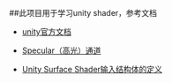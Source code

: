 ##此项目用于学习unity shader，参考文档
 * [unity官方文档](https://docs.unity3d.com/Manual/SL-SurfaceShaderExamples.html)

 * [Specular（高光）通道](https://blog.csdn.net/v_xchen_v/article/details/79039101)

 * [Unity Surface Shader输入结构体的定义](https://blog.csdn.net/fly_net_cn/article/details/48291069)
